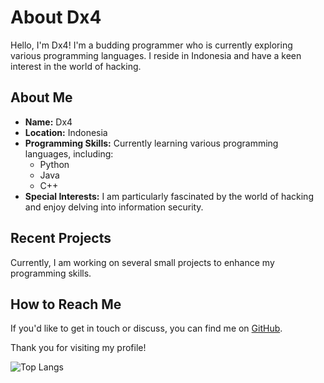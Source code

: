 # About Dx4

Hello, I'm Dx4! I'm a budding programmer who is currently exploring various programming languages. I reside in Indonesia and have a keen interest in the world of hacking.

## About Me

- **Name:** Dx4
- **Location:** Indonesia
- **Programming Skills:** Currently learning various programming languages, including:
  - Python
  - Java
  - C++
- **Special Interests:** I am particularly fascinated by the world of hacking and enjoy delving into information security.

## Recent Projects

Currently, I am working on several small projects to enhance my programming skills.

## How to Reach Me

If you'd like to get in touch or discuss, you can find me on [GitHub](https://github.com/Dx4Grey).

Thank you for visiting my profile!

![Top Langs](https://github-readme-stats.vercel.app/api?username=DX4GREY)

